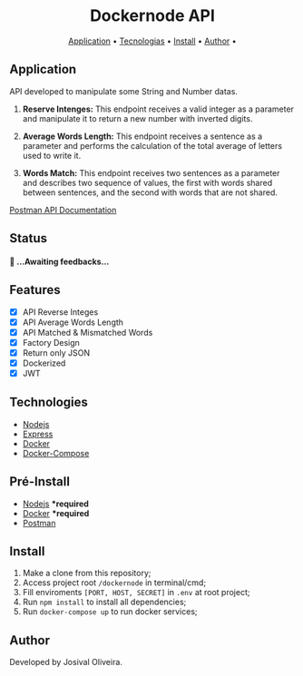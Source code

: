 <h1 align="center">Dockernode API</h1>


<p align="center">
    <a href="#application">Application</a> • 
    <a href="#technologies">Tecnologias</a> • 
    <a href="#pré-install">Install</a> • 
    <a href="#author">Author</a> •
</p>


## Application

<p>API developed to manipulate some String and Number datas.</p>

1. <b>Reserve Intenges:</b> This endpoint receives a valid integer as a parameter and manipulate it to return a new number with inverted digits.

2. <b>Average Words Length:</b> This endpoint receives a sentence as a parameter and performs the calculation of the total average of letters used to write it.

3. <b>Words Match:</b> This endpoint receives two sentences as a parameter and describes two sequence of values, the first with words shared between sentences, and the second with words that are not shared.

[Postman API Documentation](https://elements.getpostman.com/redirect?entityId=20039334-465e091b-ad74-4a76-a532-d9905635f3e6&entityType=collection)


## Status

<h4 > 🚀 ...Awaiting feedbacks... </h4>

## Features

- [x] API Reverse Integes
- [x] API Average Words Length
- [x] API Matched & Mismatched Words
- [x] Factory Design
- [x] Return only JSON
- [x] Dockerized
- [x] JWT

## Technologies

- [Nodejs](https://nodejs.org/en)
- [Express](https://expressjs.com/pt-br/)
- [Docker](https://docs.docker.com/get-docker/)
- [Docker-Compose](https://docs.docker.com/compose/)

## Pré-Install

- [Nodejs](https://nodejs.org/en) <b>*required</b>
- [Docker](https://docs.docker.com/desktop/get-started/) <b>*required</b>
- [Postman](https://www.postman.com/)

## Install

1. Make a clone from this repository;
2. Access project root `/dockernode` in terminal/cmd;
3. Fill enviroments `[PORT, HOST, SECRET]` in `.env` at root project;
4. Run `npm install` to install all dependencies;
5. Run `docker-compose up` to run docker services;

## Author

Developed by Josival Oliveira.